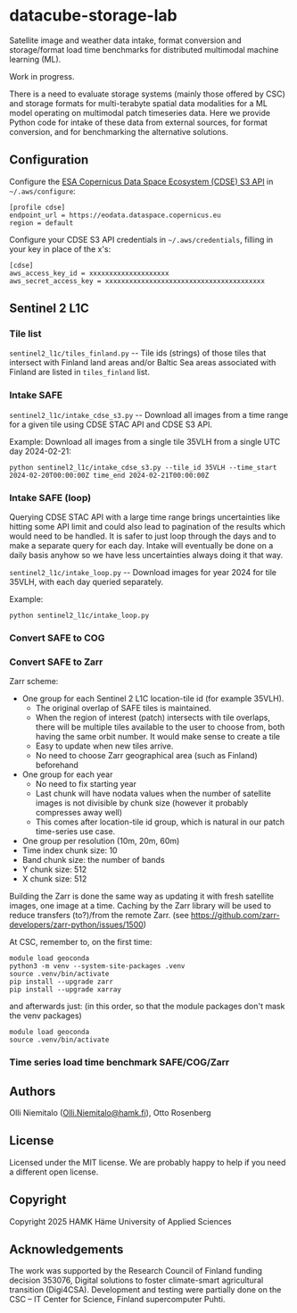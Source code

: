 # datacube-storage-lab
Satellite image and weather data intake, format conversion and storage/format load time benchmarks for distributed multimodal machine learning (ML).

Work in progress.

There is a need to evaluate storage systems (mainly those offered by CSC) and storage formats for multi-terabyte spatial data modalities for a ML model operating on multimodal patch timeseries data. Here we provide Python code for intake of these data from external sources, for format conversion, and for benchmarking the alternative solutions.

## Configuration

Configure the [ESA Copernicus Data Space Ecosystem (CDSE) S3 API](https://documentation.dataspace.copernicus.eu/APIs/S3.html) in `~/.aws/configure`:

```
[profile cdse]
endpoint_url = https://eodata.dataspace.copernicus.eu
region = default
```

Configure your CDSE S3 API credentials in `~/.aws/credentials`, filling in your key in place of the x's:

```
[cdse]
aws_access_key_id = xxxxxxxxxxxxxxxxxxxx
aws_secret_access_key = xxxxxxxxxxxxxxxxxxxxxxxxxxxxxxxxxxxxxxxx
```

## Sentinel 2 L1C
### Tile list

`sentinel2_l1c/tiles_finland.py` -- Tile ids (strings) of those tiles that intersect with Finland land areas and/or Baltic Sea areas associated with Finland are listed in `tiles_finland` list.

### Intake SAFE

`sentinel2_l1c/intake_cdse_s3.py` -- Download all images from a time range for a given tile using CDSE STAC API and CDSE S3 API.

Example: Download all images from a single tile 35VLH from a single UTC day 2024-02-21:

```
python sentinel2_l1c/intake_cdse_s3.py --tile_id 35VLH --time_start 2024-02-20T00:00:00Z time_end 2024-02-21T00:00:00Z
```

### Intake SAFE (loop)

Querying CDSE STAC API with a large time range brings uncertainties like hitting some API limit and could also lead to pagination of the results which would need to be handled. It is safer to just loop through the days and to make a separate query for each day. Intake will eventually be done on a daily basis anyhow so we have less uncertainties always doing it that way.

`sentinel2_l1c/intake_loop.py` -- Download images for year 2024 for tile 35VLH, with each day queried separately.

Example:

```
python sentinel2_l1c/intake_loop.py
```

### Convert SAFE to COG

### Convert SAFE to Zarr

Zarr scheme:
* One group for each Sentinel 2 L1C location-tile id (for example 35VLH).
    - The original overlap of SAFE tiles is maintained.
    - When the region of interest (patch) intersects with tile overlaps, there will be multiple tiles available to the user to choose from, both having the same orbit number. It would make sense to create a tile
    + Easy to update when new tiles arrive.
    + No need to choose Zarr geographical area (such as Finland) beforehand
* One group for each year
    + No need to fix starting year
    - Last chunk will have nodata values when the number of satellite images is not divisible by chunk size (however it probably compresses away well)
    + This comes after location-tile id group, which is natural in our patch time-series use case.
* One group per resolution (10m, 20m, 60m)
* Time index chunk size: 10
* Band chunk size: the number of bands
* Y chunk size: 512
* X chunk size: 512

Building the Zarr is done the same way as updating it with fresh satellite images, one image at a time. Caching by the Zarr library will be used to reduce transfers (to?)/from the remote Zarr. (see https://github.com/zarr-developers/zarr-python/issues/1500)

At CSC, remember to, on the first time:

```
module load geoconda
python3 -m venv --system-site-packages .venv
source .venv/bin/activate
pip install --upgrade zarr
pip install --upgrade xarray
```

and afterwards just: (in this order, so that the module packages don't mask the venv packages)

```
module load geoconda
source .venv/bin/activate
```

### Time series load time benchmark SAFE/COG/Zarr

## Authors

Olli Niemitalo (Olli.Niemitalo@hamk.fi), Otto Rosenberg

## License

Licensed under the MIT license. We are probably happy to help if you need a different open license.

## Copyright

Copyright 2025 HAMK Häme University of Applied Sciences

## Acknowledgements

The work was supported by the Research Council of Finland funding decision 353076, Digital solutions to foster climate-smart agricultural transition (Digi4CSA). Development and testing were partially done on the CSC – IT Center for Science, Finland supercomputer Puhti.
